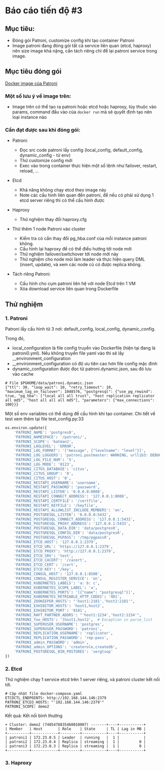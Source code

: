 # Báo cáo tiến độ #3

## Mục tiêu:

- Đóng gói Patroni, customize config khi tạo container Patroni
- Image patroni đang đóng gói tất cả service liên quan (etcd, haproxy) nên size image khá nặng, cần tách riêng chỉ để lại patroni service trong image.
## Mục tiêu đóng gói

[Docker image của Patroni](https://github.com/patroni/patroni/tree/master/docker)

### Một số lưu ý về image trên:

- Image trên có thể tạo ra patroni hoặc etcd hoặc haproxy, tùy thuộc vào params, command đầu vào của `docker run` mà sẽ quyết định tạo nên loại instance nào

### Cần đạt được sau khi đóng gói:
- Patroni:
    + Đọc src code patroni lấy config (local_config, default_config, dynamic_config - từ env)
    + Thử customize config mới
    + Exec vào trong container thực hiện một số lệnh như failover, restart, reload, ...

- Etcd
    + Khả năng không chạy etcd theo image này
    + Note các cấu hình liên quan đến patroni, để nếu có phải sử dụng 1 etcd server riêng thì có thể cấu hình được
- Haproxy
    + Thử nghiệm thay đổi haproxy.cfg

- Thử thêm 1 node Patroni vào cluster
    + Kiểm tra có cần thay đổi pg_hba.conf của mỗi instance patroni không.
    + Cấu hình lại haproxy để có thể điều hướng tới node mới
    + Thử nghiệm failover/switchover tới node mới này
    + Thử nghiệm cho node mói làm leader và thực hiện query DML (insert, update), và xem các node cũ có được replica không.

- Tách riêng Patroni:
    + Cấu hình cho cụm patroni liên hệ với node Etcd trên 1 VM
    + Xóa download service liên quan trong Dockerfile

## Thử nghiệm

### 1. Patroni

Patroni lấy cấu hình từ 3 nơi: default_config, local_config, dynamic_config.

Trong đó,

- local_configuration là file config truyền vào Dockerfile (hiện tại đang là patroni0.yml). Nếu không truyền file yaml vào thì sẽ lấy __environment_configuration
- __environment_configuration có độ ưu tiên cao hơn file config mặc đinh
- dynamic_configuration được đọc từ patroni.dynamic.json, sau đó lưu vào cache
```
# File $PGHOME/data/patroni.dynamic.json
{"ttl": 30, "loop_wait": 10, "retry_timeout": 10, "maximum_lag_on_failover": 1048576, "postgresql": {"use_pg_rewind": true, "pg_hba": ["local all all trust", "host replication replicator all md5", "host all all all md5"], "parameters": {"max_connections": 100}}}
```

Một số env variables có thể dùng để cấu hình khi tạo container.
Chi tiết về test xem thêm tại file test_config.py:33

```python
os.environ.update({
    'PATRONI_NAME': 'postgres0',
    'PATRONI_NAMESPACE': '/patroni/',
    'PATRONI_SCOPE': 'batman2',
    'PATRONI_LOGLEVEL': 'ERROR',
    'PATRONI_LOG_FORMAT': '["message", {"levelname": "level"}]',
    'PATRONI_LOG_LOGGERS': 'patroni.postmaster: WARNING, urllib3: DEBUG',
    'PATRONI_LOG_FILE_NUM': '5',
    'PATRONI_LOG_MODE': '0123',
    'PATRONI_CITUS_DATABASE': 'citus',
    'PATRONI_CITUS_GROUP': '0',
    'PATRONI_CITUS_HOST': '0',
    'PATRONI_RESTAPI_USERNAME': 'username',
    'PATRONI_RESTAPI_PASSWORD': 'password',
    'PATRONI_RESTAPI_LISTEN': '0.0.0.0:8008',
    'PATRONI_RESTAPI_CONNECT_ADDRESS': '127.0.0.1:8008',
    'PATRONI_RESTAPI_CERTFILE': '/certfile',
    'PATRONI_RESTAPI_KEYFILE': '/keyfile',
    'PATRONI_RESTAPI_ALLOWLIST_INCLUDE_MEMBERS': 'on',
    'PATRONI_POSTGRESQL_LISTEN': '0.0.0.0:5432',
    'PATRONI_POSTGRESQL_CONNECT_ADDRESS': '127.0.0.1:5432',
    'PATRONI_POSTGRESQL_PROXY_ADDRESS': '127.0.0.1:5433',
    'PATRONI_POSTGRESQL_DATA_DIR': 'data/postgres0',
    'PATRONI_POSTGRESQL_CONFIG_DIR': 'data/postgres0',
    'PATRONI_POSTGRESQL_PGPASS': '/tmp/pgpass0',
    'PATRONI_ETCD_HOST': '127.0.0.1:2379',
    'PATRONI_ETCD_URL': 'https://127.0.0.1:2379',
    'PATRONI_ETCD_PROXY': 'http://127.0.0.1:2379',
    'PATRONI_ETCD_SRV': 'test',
    'PATRONI_ETCD_CACERT': '/cacert',
    'PATRONI_ETCD_CERT': '/cert',
    'PATRONI_ETCD_KEY': '/key',
    'PATRONI_CONSUL_HOST': '127.0.0.1:8500',
    'PATRONI_CONSUL_REGISTER_SERVICE': 'on',
    'PATRONI_KUBERNETES_LABELS': 'a: b: c',
    'PATRONI_KUBERNETES_SCOPE_LABEL': 'a',
    'PATRONI_KUBERNETES_PORTS': '[{"name": "postgresql"}]',
    'PATRONI_KUBERNETES_RETRIABLE_HTTP_CODES': '401',
    'PATRONI_ZOOKEEPER_HOSTS': "'host1:2181','host2:2181'",
    'PATRONI_EXHIBITOR_HOSTS': 'host1,host2',
    'PATRONI_EXHIBITOR_PORT': '8181',
    'PATRONI_RAFT_PARTNER_ADDRS': "'host1:1234','host2:1234'",
    'PATRONI_foo_HOSTS': '[host1,host2',  # Exception in parse_list
    'PATRONI_SUPERUSER_USERNAME': 'postgres',
    'PATRONI_SUPERUSER_PASSWORD': 'patroni',
    'PATRONI_REPLICATION_USERNAME': 'replicator',
    'PATRONI_REPLICATION_PASSWORD': 'rep-pass',
    'PATRONI_admin_PASSWORD': 'admin',
    'PATRONI_admin_OPTIONS': 'createrole,createdb',
    'PATRONI_POSTGRESQL_BIN_POSTGRES': 'sergtsop'
})
```


### 2. Etcd

Thử nghiệm chạy 1 service etcd trên 1 server riêng, và patroni cluster kết nối tới.

```
# Cập nhật file docker-compose.yaml
ETCDCTL_ENDPOINTS: http://192.168.144.146:2379
PATRONI_ETCD3_HOSTS: "'192.168.144.146:2379'"
PATRONI_SCOPE: demo2
```

Kết quả: Kết nối bình thường
```
+ Cluster: demo2 (7405478835460010007) -------+----+-----------+
| Member   | Host       | Role    | State     | TL | Lag in MB |
+----------+------------+---------+-----------+----+-----------+
| patroni1 | 172.23.0.5 | Leader  | running   |  1 |           |
| patroni2 | 172.23.0.4 | Replica | streaming |  1 |         0 |
| patroni3 | 172.23.0.3 | Replica | streaming |  1 |         0 |
+----------+------------+---------+-----------+----+-----------+
```
### 3. Haproxy